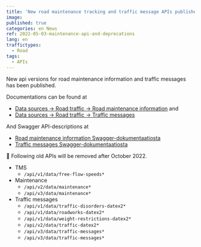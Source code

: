 ```yaml
---
title: 'New road maintenance tracking and traffic message APIs published and deprecation of old APIs in six months'
image:
published: true
categories: en News
ref: 2022-05-03-maintenance-api-and-deprecations
lang: en
traffictypes:
  - Road
tags:
  - APIs
---
```


New api versions for road maintenance information and traffic messages has been published.

Documentations can be found at

* [Data sources -> Road traffic -> Road maintenance information](/en/road-traffic/#road-maintenance-information) and
* [Data sources -> Road traffic -> Traffic messages](/en/road-traffic/#traffic-messages)

And Swagger API-descriptions at 
* [Road maintenance information Swagger-dokumentaatiosta](https://tie.digitraffic.fi/swagger/#/Maintenance)
* [Traffic messages Swagger-dokumentaatiosta](https://tie.digitraffic.fi/swagger/#/Traffic%20message)

🔴 Following old APIs will be removed after October 2022.
* TMS
  * `/api/v1/data/free-flow-speeds*`
* Maintenance
  * `/api/v2/data/maintenance*`
  * `/api/v3/data/maintenance*`
* Traffic messages
  * `/api/v1/data/traffic-disorders-datex2*`
  * `/api/v1/data/roadworks-datex2*`
  * `/api/v1/data/weight-restrictions-datex2*`
  * `/api/v2/data/traffic-datex2*`
  * `/api/v3/data/traffic-messages*`
  * `/api/v3/data/traffic-messages*`
